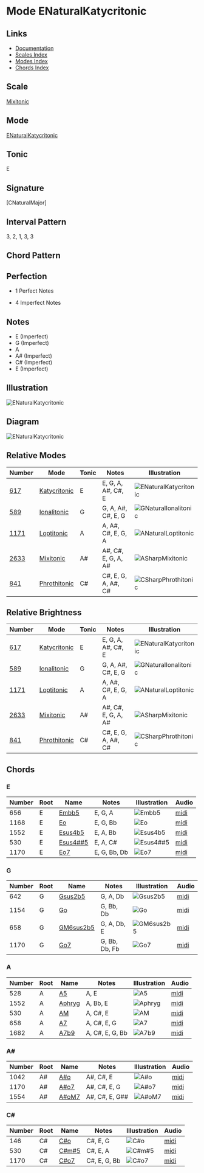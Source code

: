 # Mode ENaturalKatycritonic

## Links

- [Documentation](README.md)
- [Scales Index](Scales.md)
- [Modes Index](Modes.md)
- [Chords Index](Chords.md)

## Scale

[Mixitonic](ScaleMixitonic.md)

## Mode

[ENaturalKatycritonic](ModeENaturalKatycritonic.md)

## Tonic

E

## Signature

[CNaturalMajor]

## Interval Pattern

3, 2, 1, 3, 3

## Chord Pattern



## Perfection

 - 1 Perfect Notes

 - 4 Imperfect Notes

## Notes

- E (Imperfect)
- G (Imperfect)
- A
- A# (Imperfect)
- C# (Imperfect)
- E (Imperfect)

## Illustration

![ENaturalKatycritonic](ModeENaturalKatycritonic.png)

## Diagram

![ENaturalKatycritonic](CircleModeENaturalKatycritonic.png)

## Relative Modes

| Number | Mode | Tonic | Notes | Illustration |
|--------|------|-------|-------|--------------|
| [617](https://ianring.com/musictheory/scales/617) | [Katycritonic](ModeKatycritonic.md) | E | E, G, A, A#, C#, E | ![ENaturalKatycritonic](ModeENaturalKatycritonic.png) |
| [589](https://ianring.com/musictheory/scales/589) | [Ionalitonic](ModeIonalitonic.md) | G | G, A, A#, C#, E, G | ![GNaturalIonalitonic](ModeGNaturalIonalitonic.png) |
| [1171](https://ianring.com/musictheory/scales/1171) | [Loptitonic](ModeLoptitonic.md) | A | A, A#, C#, E, G, A | ![ANaturalLoptitonic](ModeANaturalLoptitonic.png) |
| [2633](https://ianring.com/musictheory/scales/2633) | [Mixitonic](ModeMixitonic.md) | A# | A#, C#, E, G, A, A# | ![ASharpMixitonic](ModeASharpMixitonic.png) |
| [841](https://ianring.com/musictheory/scales/841) | [Phrothitonic](ModePhrothitonic.md) | C# | C#, E, G, A, A#, C# | ![CSharpPhrothitonic](ModeCSharpPhrothitonic.png) |
## Relative Brightness

| Number | Mode | Tonic | Notes | Illustration |
|--------|------|-------|-------|--------------|
| [617](https://ianring.com/musictheory/scales/617) | [Katycritonic](ModeKatycritonic.md) | E | E, G, A, A#, C#, E | ![ENaturalKatycritonic](CircleModeENaturalKatycritonic.png) |
| [589](https://ianring.com/musictheory/scales/589) | [Ionalitonic](ModeIonalitonic.md) | G | G, A, A#, C#, E, G | ![GNaturalIonalitonic](CircleModeGNaturalIonalitonic.png) |
| [1171](https://ianring.com/musictheory/scales/1171) | [Loptitonic](ModeLoptitonic.md) | A | A, A#, C#, E, G, A | ![ANaturalLoptitonic](CircleModeANaturalLoptitonic.png) |
| [2633](https://ianring.com/musictheory/scales/2633) | [Mixitonic](ModeMixitonic.md) | A# | A#, C#, E, G, A, A# | ![ASharpMixitonic](CircleModeASharpMixitonic.png) |
| [841](https://ianring.com/musictheory/scales/841) | [Phrothitonic](ModePhrothitonic.md) | C# | C#, E, G, A, A#, C# | ![CSharpPhrothitonic](CircleModeCSharpPhrothitonic.png) |

## Chords

### E

| Number | Root | Name | Notes | Illustration | Audio |
|--------|------|------|-------|--------------|-------|
| 656 | E | [Embb5](ChordENaturalMinorDoubleFlatFifth.md) | E, G, A | ![Embb5](ChordENaturalMinorDoubleFlatFifthRootPosition.png) | [midi](ChordENaturalMinorDoubleFlatFifthRootPosition.mid) |
| 1168 | E | [Eo](ChordENaturalDiminished.md) | E, G, Bb | ![Eo](ChordENaturalDiminishedRootPosition.png) | [midi](ChordENaturalDiminishedRootPosition.mid) |
| 1552 | E | [Esus4b5](ChordENaturalSuspendedFourthFlatFifth.md) | E, A, Bb | ![Esus4b5](ChordENaturalSuspendedFourthFlatFifthRootPosition.png) | [midi](ChordENaturalSuspendedFourthFlatFifthRootPosition.mid) |
| 530 | E | [Esus4##5](ChordENaturalSuspendedFourthDoubleSharpFifth.md) | E, A, C# | ![Esus4##5](ChordENaturalSuspendedFourthDoubleSharpFifthRootPosition.png) | [midi](ChordENaturalSuspendedFourthDoubleSharpFifthRootPosition.mid) |
| 1170 | E | [Eo7](ChordENaturalFullDiminishedSeventh.md) | E, G, Bb, Db | ![Eo7](ChordENaturalFullDiminishedSeventhRootPosition.png) | [midi](ChordENaturalFullDiminishedSeventhRootPosition.mid) |

### G

| Number | Root | Name | Notes | Illustration | Audio |
|--------|------|------|-------|--------------|-------|
| 642 | G | [Gsus2b5](ChordGNaturalSuspendedSecondFlatFifth.md) | G, A, Db | ![Gsus2b5](ChordGNaturalSuspendedSecondFlatFifthRootPosition.png) | [midi](ChordGNaturalSuspendedSecondFlatFifthRootPosition.mid) |
| 1154 | G | [Go](ChordGNaturalDiminished.md) | G, Bb, Db | ![Go](ChordGNaturalDiminishedRootPosition.png) | [midi](ChordGNaturalDiminishedRootPosition.mid) |
| 658 | G | [GM6sus2b5](ChordGNaturalMajorSixthSuspendedSecondFlatFifth.md) | G, A, Db, E | ![GM6sus2b5](ChordGNaturalMajorSixthSuspendedSecondFlatFifthRootPosition.png) | [midi](ChordGNaturalMajorSixthSuspendedSecondFlatFifthRootPosition.mid) |
| 1170 | G | [Go7](ChordGNaturalFullDiminishedSeventh.md) | G, Bb, Db, Fb | ![Go7](ChordGNaturalFullDiminishedSeventhRootPosition.png) | [midi](ChordGNaturalFullDiminishedSeventhRootPosition.mid) |

### A

| Number | Root | Name | Notes | Illustration | Audio |
|--------|------|------|-------|--------------|-------|
| 528 | A | [A5](ChordANaturalPowerChord.md) | A, E | ![A5](ChordANaturalPowerChordRootPosition.png) | [midi](ChordANaturalPowerChordRootPosition.mid) |
| 1552 | A | [Aphryg](ChordANaturalPhrygian.md) | A, Bb, E | ![Aphryg](ChordANaturalPhrygianRootPosition.png) | [midi](ChordANaturalPhrygianRootPosition.mid) |
| 530 | A | [AM](ChordANaturalMajor.md) | A, C#, E | ![AM](ChordANaturalMajorRootPosition.png) | [midi](ChordANaturalMajorRootPosition.mid) |
| 658 | A | [A7](ChordANaturalDominantSeventh.md) | A, C#, E, G | ![A7](ChordANaturalDominantSeventhRootPosition.png) | [midi](ChordANaturalDominantSeventhRootPosition.mid) |
| 1682 | A | [A7b9](ChordANaturalDominantSeventhFlatNinth.md) | A, C#, E, G, Bb | ![A7b9](ChordANaturalDominantSeventhFlatNinthRootPosition.png) | [midi](ChordANaturalDominantSeventhFlatNinthRootPosition.mid) |

### A#

| Number | Root | Name | Notes | Illustration | Audio |
|--------|------|------|-------|--------------|-------|
| 1042 | A# | [A#o](ChordASharpDiminished.md) | A#, C#, E | ![A#o](ChordASharpDiminishedRootPosition.png) | [midi](ChordASharpDiminishedRootPosition.mid) |
| 1170 | A# | [A#o7](ChordASharpFullDiminishedSeventh.md) | A#, C#, E, G | ![A#o7](ChordASharpFullDiminishedSeventhRootPosition.png) | [midi](ChordASharpFullDiminishedSeventhRootPosition.mid) |
| 1554 | A# | [A#oM7](ChordASharpDiminishedMajorSeventh.md) | A#, C#, E, G## | ![A#oM7](ChordASharpDiminishedMajorSeventhRootPosition.png) | [midi](ChordASharpDiminishedMajorSeventhRootPosition.mid) |

### C#

| Number | Root | Name | Notes | Illustration | Audio |
|--------|------|------|-------|--------------|-------|
| 146 | C# | [C#o](ChordCSharpDiminished.md) | C#, E, G | ![C#o](ChordCSharpDiminishedRootPosition.png) | [midi](ChordCSharpDiminishedRootPosition.mid) |
| 530 | C# | [C#m#5](ChordCSharpMinorSharpFifth.md) | C#, E, A | ![C#m#5](ChordCSharpMinorSharpFifthRootPosition.png) | [midi](ChordCSharpMinorSharpFifthRootPosition.mid) |
| 1170 | C# | [C#o7](ChordCSharpFullDiminishedSeventh.md) | C#, E, G, Bb | ![C#o7](ChordCSharpFullDiminishedSeventhRootPosition.png) | [midi](ChordCSharpFullDiminishedSeventhRootPosition.mid) |

